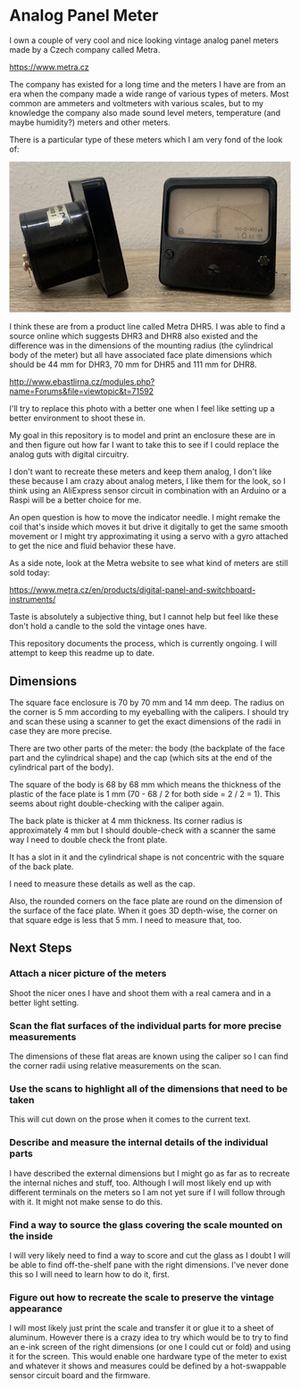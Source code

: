 # Analog Panel Meter

I own a couple of very cool and nice looking vintage analog panel meters made by
a Czech company called Metra.

https://www.metra.cz

The company has existed for a long time and the meters I have are from an era
when the company made a wide range of various types of meters.
Most common are ammeters and voltmeters with various scales, but to my knowledge
the company also made sound level meters, temperature (and maybe humidity?)
meters and other meters.

There is a particular type of these meters which I am very fond of the look of:

![](meters.png)

I think these are from a product line called Metra DHR5.
I was able to find a source online which suggests DHR3 and DHR8 also existed and
the difference was in the dimensions of the mounting radius (the cylindrical
body of the meter) but all have associated face plate dimensions which should be
44 mm for DHR3, 70 mm for DHR5 and 111 mm for DHR8.

http://www.ebastlirna.cz/modules.php?name=Forums&file=viewtopic&t=71592

I'll try to replace this photo with a better one when I feel like setting up a
better environment to shoot these in.

My goal in this repository is to model and print an enclosure these are in and
then figure out how far I want to take this to see if I could replace the analog
guts with digital circuitry.

I don't want to recreate these meters and keep them analog, I don't like these
because I am crazy about analog meters, I like them for the look, so I think
using an AliExpress sensor circuit in combination with an Arduino or a Raspi
will be a better choice for me.

An open question is how to move the indicator needle.
I might remake the coil that's inside which moves it but drive it digitally to
get the same smooth movement or I might try approximating it using a servo with
a gyro attached to get the nice and fluid behavior these have.

As a side note, look at the Metra website to see what kind of meters are still
sold today:

https://www.metra.cz/en/products/digital-panel-and-switchboard-instruments/

Taste is absolutely a subjective thing, but I cannot help but feel like these
don't hold a candle to the sold the vintage ones have.

This repository documents the process, which is currently ongoing.
I will attempt to keep this readme up to date.

## Dimensions

The square face enclosure is 70 by 70 mm and 14 mm deep.
The radius on the corner is 5 mm according to my eyeballing with the calipers.
I should try and scan these using a scanner to get the exact dimensions of the
radii in case they are more precise.

There are two other parts of the meter: the body (the backplate of the face part
and the cylindrical shape) and the cap (which sits at the end of the cylindrical
part of the body).

The square of the body is 68 by 68 mm which means the thickness of the plastic
of the face plate is 1 mm (70 - 68 / 2 for both side = 2 / 2 = 1).
This seems about right double-checking with the caliper again.

The back plate is thicker at 4 mm thickness.
Its corner radius is approximately 4 mm but I should double-check with a scanner
the same way I need to double check the front plate.

It has a slot in it and the cylindrical shape is not concentric with the square
of the back plate.

I need to measure these details as well as the cap.

Also, the rounded corners on the face plate are round on the dimension of the
surface of the face plate.
When it goes 3D depth-wise, the corner on that square edge is less that 5 mm.
I need to measure that, too.

## Next Steps

### Attach a nicer picture of the meters

Shoot the nicer ones I have and shoot them with a real camera and in a better
light setting.

### Scan the flat surfaces of the individual parts for more precise measurements

The dimensions of these flat areas are known using the caliper so I can find the
corner radii using relative measurements on the scan.

### Use the scans to highlight all of the dimensions that need to be taken

This will cut down on the prose when it comes to the current text.

### Describe and measure the internal details of the individual parts

I have described the external dimensions but I might go as far as to recreate
the internal niches and stuff, too.
Although I will most likely end up with different terminals on the meters so I
am not yet sure if I will follow through with it.
It might not make sense to do this.

### Find a way to source the glass covering the scale mounted on the inside

I will very likely need to find a way to score and cut the glass as I doubt I
will be able to find off-the-shelf pane with the right dimensions.
I've never done this so I will need to learn how to do it, first.

### Figure out how to recreate the scale to preserve the vintage appearance

I will most likely just print the scale and transfer it or glue it to a sheet of
aluminum.
However there is a crazy idea to try which would be to try to find an e-ink
screen of the right dimensions (or one I could cut or fold) and using it for the
screen.
This would enable one hardware type of the meter to exist and whatever it shows
and measures could be defined by a hot-swappable sensor circuit board and the
firmware.
